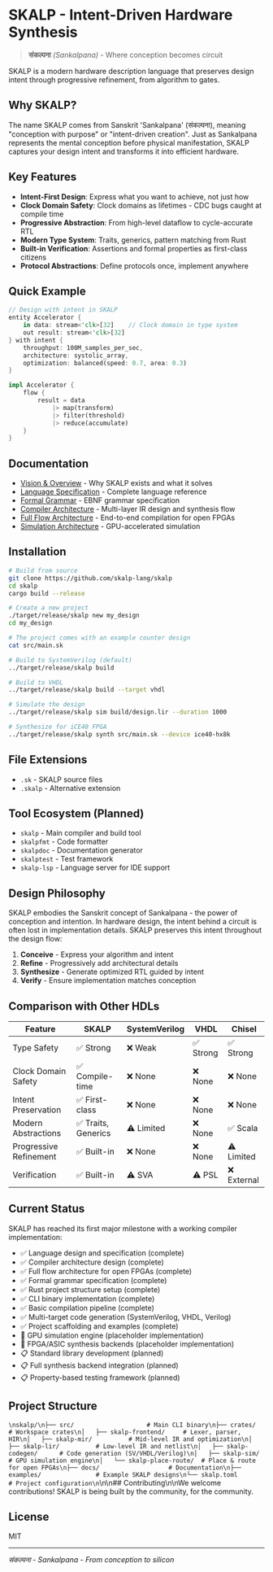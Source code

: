 # SKALP - Intent-Driven Hardware Synthesis

> **संकल्पना** *(Sankalpana)* - Where conception becomes circuit

SKALP is a modern hardware description language that preserves design intent through progressive refinement, from algorithm to gates.

## Why SKALP?

The name SKALP comes from Sanskrit 'Sankalpana' (संकल्पना), meaning "conception with purpose" or "intent-driven creation". Just as Sankalpana represents the mental conception before physical manifestation, SKALP captures your design intent and transforms it into efficient hardware.

## Key Features

- **Intent-First Design**: Express what you want to achieve, not just how
- **Clock Domain Safety**: Clock domains as lifetimes - CDC bugs caught at compile time
- **Progressive Abstraction**: From high-level dataflow to cycle-accurate RTL
- **Modern Type System**: Traits, generics, pattern matching from Rust
- **Built-in Verification**: Assertions and formal properties as first-class citizens
- **Protocol Abstractions**: Define protocols once, implement anywhere

## Quick Example

```rust
// Design with intent in SKALP
entity Accelerator {
    in data: stream<'clk>[32]    // Clock domain in type system
    out result: stream<'clk>[32]
} with intent {
    throughput: 100M_samples_per_sec,
    architecture: systolic_array,
    optimization: balanced(speed: 0.7, area: 0.3)
}

impl Accelerator {
    flow {
        result = data
            |> map(transform)
            |> filter(threshold)
            |> reduce(accumulate)
    }
}
```

## Documentation

- [Vision & Overview](docs/VISION.md) - Why SKALP exists and what it solves
- [Language Specification](docs/LANGUAGE_SPECIFICATION.md) - Complete language reference
- [Formal Grammar](docs/GRAMMAR.ebnf) - EBNF grammar specification
- [Compiler Architecture](docs/COMPILER_ARCHITECTURE.md) - Multi-layer IR design and synthesis flow
- [Full Flow Architecture](docs/FULL_FLOW_ARCHITECTURE.md) - End-to-end compilation for open FPGAs
- [Simulation Architecture](docs/SIMULATION_ARCHITECTURE.md) - GPU-accelerated simulation

## Installation

```bash
# Build from source
git clone https://github.com/skalp-lang/skalp
cd skalp
cargo build --release

# Create a new project
./target/release/skalp new my_design
cd my_design

# The project comes with an example counter design
cat src/main.sk

# Build to SystemVerilog (default)
../target/release/skalp build

# Build to VHDL
../target/release/skalp build --target vhdl

# Simulate the design
../target/release/skalp sim build/design.lir --duration 1000

# Synthesize for iCE40 FPGA
../target/release/skalp synth src/main.sk --device ice40-hx8k
```

## File Extensions

- `.sk` - SKALP source files
- `.skalp` - Alternative extension

## Tool Ecosystem (Planned)

- `skalp` - Main compiler and build tool
- `skalpfmt` - Code formatter
- `skalpdoc` - Documentation generator
- `skalptest` - Test framework
- `skalp-lsp` - Language server for IDE support

## Design Philosophy

SKALP embodies the Sanskrit concept of Sankalpana - the power of conception and intention. In hardware design, the intent behind a circuit is often lost in implementation details. SKALP preserves this intent throughout the design flow:

1. **Conceive** - Express your algorithm and intent
2. **Refine** - Progressively add architectural details
3. **Synthesize** - Generate optimized RTL guided by intent
4. **Verify** - Ensure implementation matches conception

## Comparison with Other HDLs

| Feature | SKALP | SystemVerilog | VHDL | Chisel |
|---------|-------|---------------|------|--------|
| Type Safety | ✅ Strong | ❌ Weak | ✅ Strong | ✅ Strong |
| Clock Domain Safety | ✅ Compile-time | ❌ None | ❌ None | ❌ None |
| Intent Preservation | ✅ First-class | ❌ None | ❌ None | ❌ None |
| Modern Abstractions | ✅ Traits, Generics | ⚠️ Limited | ❌ None | ✅ Scala |
| Progressive Refinement | ✅ Built-in | ❌ None | ❌ None | ⚠️ Limited |
| Verification | ✅ Built-in | ⚠️ SVA | ⚠️ PSL | ❌ External |

## Current Status

SKALP has reached its first major milestone with a working compiler implementation:

- ✅ Language design and specification (complete)
- ✅ Compiler architecture design (complete)
- ✅ Full flow architecture for open FPGAs (complete)
- ✅ Formal grammar specification (complete)
- ✅ Rust project structure setup (complete)
- ✅ CLI binary implementation (complete)
- ✅ Basic compilation pipeline (complete)
- ✅ Multi-target code generation (SystemVerilog, VHDL, Verilog)
- ✅ Project scaffolding and examples (complete)
- 🚧 GPU simulation engine (placeholder implementation)
- 🚧 FPGA/ASIC synthesis backends (placeholder implementation)
- 📋 Standard library development (planned)
- 📋 Full synthesis backend integration (planned)
- 📋 Property-based testing framework (planned)

## Project Structure

```\nskalp/\n├── src/                    # Main CLI binary\n├── crates/                 # Workspace crates\n│   ├── skalp-frontend/     # Lexer, parser, HIR\n│   ├── skalp-mir/          # Mid-level IR and optimization\n│   ├── skalp-lir/          # Low-level IR and netlist\n│   ├── skalp-codegen/      # Code generation (SV/VHDL/Verilog)\n│   ├── skalp-sim/          # GPU simulation engine\n│   └── skalp-place-route/  # Place & route for open FPGAs\n├── docs/                   # Documentation\n├── examples/               # Example SKALP designs\n└── skalp.toml             # Project configuration\n```\n\n## Contributing\n\nWe welcome contributions! SKALP is being built by the community, for the community.

## License

MIT

---

*संकल्पना - Sankalpana - From conception to silicon*